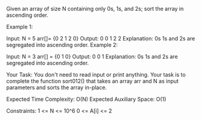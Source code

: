Given an array of size N containing only 0s, 1s, and 2s; sort the array in ascending order.


Example 1:

Input: 
N = 5
arr[]= {0 2 1 2 0}
Output:
0 0 1 2 2
Explanation:
0s 1s and 2s are segregated 
into ascending order.
Example 2:

Input: 
N = 3
arr[] = {0 1 0}
Output:
0 0 1
Explanation:
0s 1s and 2s are segregated 
into ascending order.

Your Task:
You don't need to read input or print anything. Your task is to complete the function sort012() that takes an array arr and N as input parameters and sorts the array in-place.


Expected Time Complexity: O(N)
Expected Auxiliary Space: O(1)


Constraints:
1 <= N <= 10^6
0 <= A[i] <= 2
